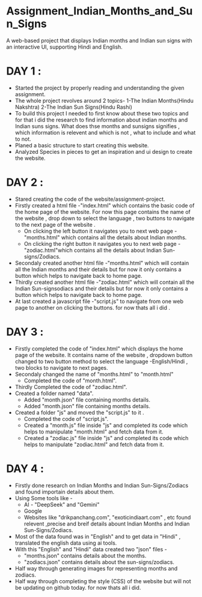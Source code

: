 # Assignment_Indian_Months_and_Sun_Signs
A web-based project that displays Indian months and Indian sun signs with an interactive UI, supporting Hindi and English.

# DAY 1 :
  * Started the project by properly reading and understanding the given assignment.
  * The whole project revolves around 2 topics-
      1-The Indian Months(Hindu Nakshtra)
      2-The Indian Sun Signs(Hindu Rashi)
  * To build this project I needed to first know about these two topics and for that i did the research to find information about indian months and Indian suns signs.
    What does thse months and sunsigns signifies , which information is relevent and which is not , what to include and what to not.
  * Planed a basic structure to start creating this website.
  * Analyzed Species in pieces to get an inspiration and ui design to create the website.

# DAY 2 :
 * Stared creating the code of the website/assignment-project.
 * Firstly created a html file -"index.html" which contains the basic code of the home page of the website. For now this page contains the name of the website , drop down to select the language , two buttons to navigate to the next page of the website .
     * On clicking the left button it navigates you to next web page - "months.html" which contains all the details about Indian months.
     * On clicking the right button it navigates you to next web page - "zodiac.html"which contains all the details about Indian Sun-signs/Zodiacs.
 * Secondaly created another html file -"months.html" which will contain all the Indian months and their details but for now it only contains a button which helps to navigate back to home page.
 * Thirdly created another html file -"zodiac.html" which will contain all the Indian Sun-signsodiacs and their details but for now it only contains a button which helps to navigate back to home page.
 * At last created a javascript file -"script.js" to navigate from one web page to another on clicking the buttons.
   for now thats all i did .

# DAY 3 :
 * Firstly completed the code of "index.html" which displays the home page of the website. It contains name of the website , dropdown button changed to two button method to select the language -English/Hindi , two blocks to navigate to next pages.
 * Secondaly changed the name of "months.html" to "month.html"
    * Completed the code of "month.html".
 * Thirdly Completed the code of "zodiac.html".
 * Created a follder named "data".
    * Added "month.json" file containing months details.
    * Added "month.json" file containing months details.
 * Created a folder "js" and moved the "script.js" to it .
    * Completed the code of "script.js".
    * Created a "month.js" file inside "js" and completed its code which helps to manipulate "month.html" and fetch data from it.
    * Created a "zodiac.js" file inside "js" and completed its code which helps to manipulate "zodiac.html" and fetch data from it.
# DAY 4 :
 * Firstly done research on Indian Months and Indian Sun-Signs/Zodiacs and found importain details about them.
 * Using Some tools like -
    * AI - "DeepSeek" and "Gemini"
    * Google
    * Websites like "drikpanchang.com", "exoticindiaart.com" , etc
      found relevent ,precise and breif details abount Indian Months and Indian Sun-Signs/Zodiacs.
 * Most of the data found was in "English" and to get data in "Hindi" , translated the english data using ai tools.
 * With this "English" and "Hindi" data created two "json" files -
    * "months.json" contains details about the months.
    * "zodiacs.json" contains details about the sun-signs/zodiacs.
 * Half way through generating images for representing months and zodiacs.
 * Half way through completing the style (CSS) of the website but will not be updating on github today.
   for now thats all i did.
